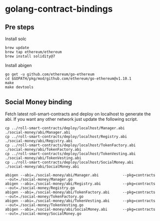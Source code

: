 # golang-contract-bindings

## Pre steps

Install solc

```
brew update
brew tap ethereum/ethereum
brew install solidity@7
```

Install abigen

```
go get -u github.com/ethereum/go-ethereum
cd $GOPATH/pkg/mod/github.com/ethereum/go-ethereum@v1.10.1
make
make devtools
```

## Social Money binding

Fetch latest roll-smart-contracts and deploy on localhost to generate the abi.
If you want any other network just update the following script.

```
cp ../roll-smart-contracts/deploy/localhost/Manager.abi          ./social-money/abi/Manager.abi
cp ../roll-smart-contracts/deploy/localhost/Registry.abi         ./social-money/abi/Registry.abi
cp ../roll-smart-contracts/deploy/localhost/TokenFactory.abi     ./social-money/abi/TokenFactory.abi
cp ../roll-smart-contracts/deploy/localhost/TokenVesting.abi     ./social-money/abi/TokenVesting.abi
cp ../roll-smart-contracts/deploy/localhost/SocialMoney.abi      ./social-money/abi/SocialMoney.abi

```

```
abigen --abi=./social-money/abi/Manager.abi           --pkg=contracts --out=./social-money/Manager.go
abigen --abi=./social-money/abi/Registry.abi          --pkg=contracts --out=./social-money/Registry.go
abigen --abi=./social-money/abi/TokenFactory.abi      --pkg=contracts --out=./social-money/TokenFactory.go
abigen --abi=./social-money/abi/TokenVesting.abi      --pkg=contracts --out=./social-money/TokenVesting.go
abigen --abi=./social-money/abi/SocialMoney.abi       --pkg=contracts --out=./social-money/SocialMoney.go
```
